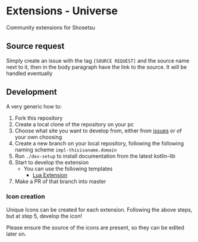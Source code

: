 # Extensions - Universe

Community extensions for Shosetsu

## Source request

Simply create an issue with the tag `[SOURCE REQUEST]` and the source name next to it, then in the body paragraph have
the link to the source. It will be handled eventually

## Development

A very generic how to:

1. Fork this repository
2. Create a local clone of the repository on your pc
3. Choose what site you want to develop from, either from [issues][issues] or
   of your own choosing
4. Create a new branch on your local repository, following the following naming scheme `impl-thisisaname.domain`
5. Run `./dev-setup` to install documentation from the latest kotlin-lib
6. Start to develop the extension
   - You can use the following templates
     - [Lua Extension][lua-template]
7. Make a PR of that branch into master

### Icon creation

Unique Icons can be created for each extension. 
Following the above steps, but at step 5, develop the icon!

Please ensure the source of the icons are present, so they can be edited later on. 

[issues]: https://gitlab.com/shosetsuorg/extensions/-/issues/new
[lua-template]: https://gitlab.com/shosetsuorg/kotlin-lib/-/raw/main/templates/extension-template.lua
[js-template]:https://gitlab.com/shosetsuorg/kotlin-lib/-/raw/main/templates/extension-template.js